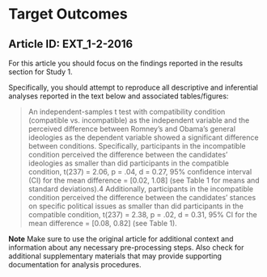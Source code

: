 # Target Outcomes
## Article ID: EXT_1-2-2016

For this article you should focus on the findings reported in the results section for Study 1.

Specifically, you should attempt to reproduce all descriptive and inferential analyses reported in the text below and associated tables/figures:

> An independent-samples t test with compatibility condition(compatible vs. incompatible) as the independentvariable and the perceived difference betweenRomney’s and Obama’s general ideologies as the dependent variable showed a significant differencebetween conditions. Specifically, participants in theincompatible condition perceived the differencebetween the candidates’ ideologies as smaller than didparticipants in the compatible condition, t(237) = 2.06,p = .04, d = 0.27, 95% confidence interval (CI) for themean difference = [0.02, 1.08] (see Table 1 for meansand standard deviations).4 Additionally, participants inthe incompatible condition perceived the differencebetween the candidates’ stances on specific politicalissues as smaller than did participants in the compatiblecondition, t(237) = 2.38, p = .02, d = 0.31, 95% CIfor the mean difference = [0.08, 0.82] (see Table 1).

**Note**
Make sure to use the original article for additional context and information about any necessary pre-processing steps. Also check for additional supplementary materials that may provide supporting documentation for analysis procedures.
